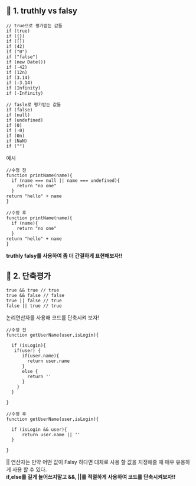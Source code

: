 ## 📌 1. truthly vs falsy

```
// true으로 평가받는 값들
if (true)
if ({})
if ([])
if (42)
if ("0")
if ("false")
if (new Date())
if (-42)
if (12n)
if (3.14)
if (-3.14)
if (Infinity)
if (-Infinity)
```

```
// fasle로 평가받는 값들
if (false)
if (null)
if (undefined)
if (0)
if (-0)
if (0n)
if (NaN)
if ("")
```

예시 

```
//수정 전
function printName(name){
  if (name === null || name === undefined){
    return "no one"
  }
return "hello" + name
}

```

```
//수정 후
function printName(name){
  if (name){
    return "no one"
  }
return "hello" + name
}

```

**truthly falsy를 사용하여 좀 더 간결하게 표현해보자!!**

## 📌 2. 단축평가

```
true && true // true
true && false // false
true || false // true
false || true // true
```
논리연산자를 사용해 코드를 단축시켜 보자!

```
//수정 전
function getUserName(user,isLogin){

  if (isLogin){
   if(user) {
      if(user.name){
        return user.name
      } 
      else {
        return ''
      }
    }
  }

} 
```

```
//수정 후
function getUserName(user,isLogin){

  if (isLogin && user){
      return user.name || ''
  }

} 
```

|| 연산자는 만약 어떤 값이 Falsy 하다면 대체로 사용 할 값을 지정해줄 때 매우 유용하게 사용 할 수 있다.  
**if,else를 길게 늘어쓰지말고 &&, ||를 적절하게 사용하여 코드를 단축시켜보자!!**

